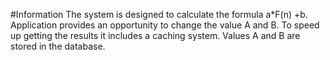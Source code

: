 #Information
The system is designed to calculate the formula а*F(n) +b.
Application provides an opportunity to change the value A and B.
To speed up getting the results it includes a caching system.
Values A and B are stored in the database.
